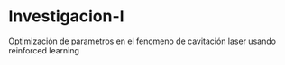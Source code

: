 # Investigacion-I
Optimización de parametros en el fenomeno de cavitación laser usando reinforced learning
